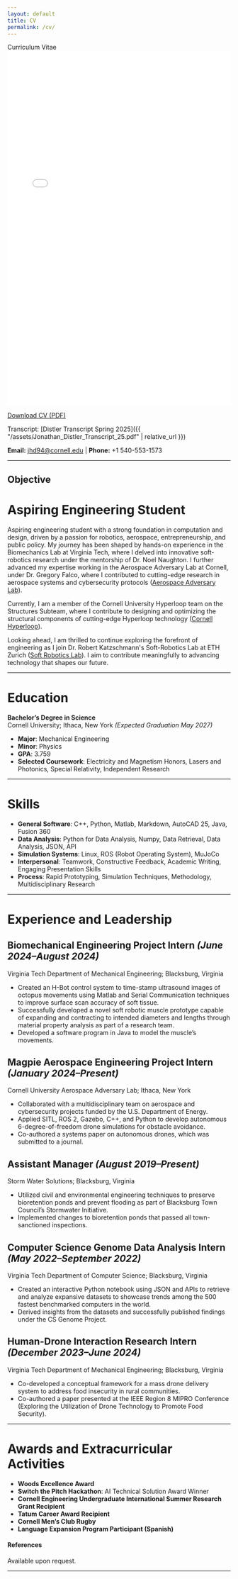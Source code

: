 ```yaml
---
layout: default
title: CV
permalink: /cv/
---
```


<div class="section-title" data-aos="fade-right">Curriculum Vitae</div>
<div class="card shadow-sm mb-4" data-aos="fade-up">
  <div class="card-body">
    <embed src="{{ "/assets/CV.pdf" | relative_url }}" type="application/pdf" width="100%" height="800px" />
    <p class="mt-3"><a href="{{ "/assets/CV.pdf" | relative_url }}" class="btn btn-primary">Download CV (PDF)</a></p>
  </div>
</div>

Transcript:
[Distler Transcript Spring 2025]({{ "/assets/Jonathan_Distler_Transcript_25.pdf" | relative_url }})



**Email:** [jhd94@cornell.edu](mailto:netID@cornell.edu) | **Phone:** +1 540-553-1573

---

## Objective

# Aspiring Engineering Student

Aspiring engineering student with a strong foundation in computation and design, driven by a passion for robotics, aerospace, entrepreneurship, and public policy. My journey has been shaped by hands-on experience in the Biomechanics Lab at Virginia Tech, where I delved into innovative soft-robotics research under the mentorship of Dr. Noel Naughton. I further advanced my expertise working in the Aerospace Adversary Lab at Cornell, under Dr. Gregory Falco, where I contributed to cutting-edge research in aerospace systems and cybersecurity protocols ([Aerospace Adversary Lab](https://aerospaceadversary.org/)).

Currently, I am a member of the Cornell University Hyperloop team on the Structures Subteam, where I contribute to designing and optimizing the structural components of cutting-edge Hyperloop technology ([Cornell Hyperloop](https://www.cornellhyperloop.com/)).

Looking ahead, I am thrilled to continue exploring the forefront of engineering as I join Dr. Robert Katzschmann's Soft-Robotics Lab at ETH Zurich ([Soft Robotics Lab](https://srl.ethz.ch/)). I aim to contribute meaningfully to advancing technology that shapes our future.


---

# Education  
**Bachelor’s Degree in Science**  
Cornell University; Ithaca, New York *(Expected Graduation May 2027)*  
- **Major**: Mechanical Engineering  
- **Minor**: Physics  
- **GPA**: 3.759
- **Selected Coursework**: Electricity and Magnetism Honors, Lasers and Photonics, Special Relativity, Independent Research

---

# Skills  
- **General Software**: C++, Python, Matlab, Markdown, AutoCAD 25, Java, Fusion 360  
- **Data Analysis**: Python for Data Analysis, Numpy, Data Retrieval, Data Analysis, JSON, API  
- **Simulation Systems**: Linux, ROS (Robot Operating System), MuJoCo
- **Interpersonal**: Teamwork, Constructive Feedback, Academic Writing, Engaging Presentation Skills  
- **Process**: Rapid Prototyping, Simulation Techniques, Methodology, Multidisciplinary Research  

---

# Experience and Leadership  

## Biomechanical Engineering Project Intern *(June 2024–August 2024)*  
Virginia Tech Department of Mechanical Engineering; Blacksburg, Virginia  
- Created an H-Bot control system to time-stamp ultrasound images of octopus movements using Matlab and Serial Communication techniques to improve surface scan accuracy of soft tissue.  
- Successfully developed a novel soft robotic muscle prototype capable of expanding and contracting to intended diameters and lengths through material property analysis as part of a research team.  
- Developed a software program in Java to model the muscle’s movements.  

## Magpie Aerospace Engineering Project Intern *(January 2024–Present)*  
Cornell University Aerospace Adversary Lab; Ithaca, New York  
- Collaborated with a multidisciplinary team on aerospace and cybersecurity projects funded by the U.S. Department of Energy.  
- Applied SITL, ROS 2, Gazebo, C++, and Python to develop autonomous 6-degree-of-freedom drone simulations for obstacle avoidance.  
- Co-authored a systems paper on autonomous drones, which was submitted to a journal.  

## Assistant Manager *(August 2019–Present)*  
Storm Water Solutions; Blacksburg, Virginia  
- Utilized civil and environmental engineering techniques to preserve bioretention ponds and prevent flooding as part of Blacksburg Town Council’s Stormwater Initiative.  
- Implemented changes to bioretention ponds that passed all town-sanctioned inspections.  

## Computer Science Genome Data Analysis Intern *(May 2022–September 2022)*  
Virginia Tech Department of Computer Science; Blacksburg, Virginia  
- Created an interactive Python notebook using JSON and APIs to retrieve and analyze expansive datasets to showcase trends among the 500 fastest benchmarked computers in the world.  
- Derived insights from the datasets and successfully published findings under the CS Genome Project.  

## Human-Drone Interaction Research Intern *(December 2023–June 2024)*  
Virginia Tech Department of Mechanical Engineering; Blacksburg, Virginia  
- Co-developed a conceptual framework for a mass drone delivery system to address food insecurity in rural communities.  
- Co-authored a paper presented at the IEEE Region 8 MIPRO Conference (Exploring the Utilization of Drone Technology to Promote Food Security).  

---

# Awards and Extracurricular Activities  
- **Woods Excellence Award**  
- **Switch the Pitch Hackathon**: AI Technical Solution Award Winner
- **Cornell Engineering Undergraduate International Summer Research Grant Recipient**
- **Tatum Career Award Recipient**
- **Cornell Men’s Club Rugby**  
- **Language Expansion Program Participant (Spanish)**  


#### References
Available upon request.

---
